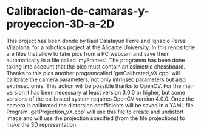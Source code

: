 # Calibracion-de-camaras-y-proyeccion-3D-a-2D

This project has been donde by Raúl Calatayud Ferre and Ignacio Perez Vilaplana, for a robotics project at the Alicante University. 
In this repositorie are files that allow to take pics from a PC webcam and save them automatically in a file called 'myFrames'. The programm has been done
taking into account that the pics must contain an asimetric chessboard. Thanks to this pics another programcalled 'getCalibrated_vX.cpp' will calibrate the camera
parameters, not only intrinsec parameters but also extrinsec ones. This action will be possible thanks to OpenCV. For the main version it has been necessary
at least version 3.0.0 or higher, but some versions of the calibrated system requires OpenCV version 4.0.0. 
Once the camera is calibrated the distorsion coefficients will be saved in a YAML file. Program 'getProjection_vX.cpp' will use this file to create and undistort
image and will use the projection specified (from the file projections) to make the 3D representation. 
